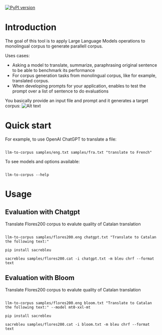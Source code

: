 [![PyPI version](https://img.shields.io/pypi/v/llm-to-corpus.svg?logo=pypi&logoColor=FFE873)](https://pypi.org/project/llm-to-corpus/)

# Introduction

The goal of this tool is to apply Large Language Models operations to monolingual corpus to generate parallell corpus.

Uses cases:

* Asking a model to translate, summarize, paraphrasing original sentence to be able to benchmark its performance
* For corpus generation tasks from monolingual corpus, like for example, translated corpus.
* When developing prompts for your application, enables to test the prompt over a list of sentence to do evaluations

You basically provide an input file and prompt and it generates a target corpus:
![Alt text](docs/flow.svg?raw=true "Sample of the flow")

# Quick start

For example, to use OpenAI ChatGPT to translate a file:

```shell

llm-to-corpus samples/eng.txt samples/fra.txt "translate to French"
```

To see models and options available:
```shell

llm-to-corpus --help
```

# Usage

## Evaluation with Chatgpt

Translate Flores200 corpus to evalute quality of Catalan translation

```shell

llm-to-corpus samples/flores200.eng chatgpt.txt "Translate to Catalan the following text:"
```

```shell
pip install sacrebleu
```

```shell
sacrebleu samples/flores200.cat -i chatgpt.txt -m bleu chrf --format text
```



## Evaluation with Bloom

Translate Flores200 corpus to evalute quality of Catalan translation

```shell

llm-to-corpus samples/flores200.eng bloom.txt "Translate to Catalan the following text:" --model mt0-xxl-mt
```

```shell
pip install sacrebleu
```

```shell
sacrebleu samples/flores200.cat -i bloom.txt -m bleu chrf --format text
```



